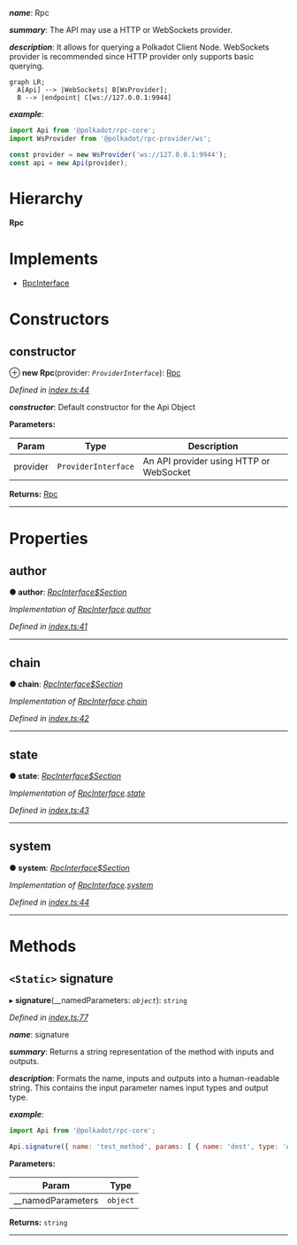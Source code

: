 

*__name__*: Rpc

*__summary__*: The API may use a HTTP or WebSockets provider.

*__description__*: It allows for querying a Polkadot Client Node. WebSockets provider is recommended since HTTP provider only supports basic querying.

```mermaid
graph LR;
  A[Api] --> |WebSockets| B[WsProvider];
  B --> |endpoint| C[ws://127.0.0.1:9944]
```

*__example__*:   
```javascript
import Api from '@polkadot/rpc-core';
import WsProvider from '@polkadot/rpc-provider/ws';

const provider = new WsProvider('ws://127.0.0.1:9944');
const api = new Api(provider);
```

# Hierarchy

**Rpc**

# Implements

* [RpcInterface](../interfaces/_types_d_.rpcinterface.md)

# Constructors

<a id="constructor"></a>

##  constructor

⊕ **new Rpc**(provider: *`ProviderInterface`*): [Rpc](_index_.rpc.md)

*Defined in [index.ts:44](https://github.com/polkadot-js/api/blob/3c8c4b0/packages/rpc-core/src/index.ts#L44)*

*__constructor__*: Default constructor for the Api Object

**Parameters:**

| Param | Type | Description |
| ------ | ------ | ------ |
| provider | `ProviderInterface` |  An API provider using HTTP or WebSocket |

**Returns:** [Rpc](_index_.rpc.md)

___

# Properties

<a id="author"></a>

##  author

**● author**: *[RpcInterface$Section](../modules/_types_d_.md#rpcinterface_section)*

*Implementation of [RpcInterface](../interfaces/_types_d_.rpcinterface.md).[author](../interfaces/_types_d_.rpcinterface.md#author)*

*Defined in [index.ts:41](https://github.com/polkadot-js/api/blob/3c8c4b0/packages/rpc-core/src/index.ts#L41)*

___
<a id="chain"></a>

##  chain

**● chain**: *[RpcInterface$Section](../modules/_types_d_.md#rpcinterface_section)*

*Implementation of [RpcInterface](../interfaces/_types_d_.rpcinterface.md).[chain](../interfaces/_types_d_.rpcinterface.md#chain)*

*Defined in [index.ts:42](https://github.com/polkadot-js/api/blob/3c8c4b0/packages/rpc-core/src/index.ts#L42)*

___
<a id="state"></a>

##  state

**● state**: *[RpcInterface$Section](../modules/_types_d_.md#rpcinterface_section)*

*Implementation of [RpcInterface](../interfaces/_types_d_.rpcinterface.md).[state](../interfaces/_types_d_.rpcinterface.md#state)*

*Defined in [index.ts:43](https://github.com/polkadot-js/api/blob/3c8c4b0/packages/rpc-core/src/index.ts#L43)*

___
<a id="system"></a>

##  system

**● system**: *[RpcInterface$Section](../modules/_types_d_.md#rpcinterface_section)*

*Implementation of [RpcInterface](../interfaces/_types_d_.rpcinterface.md).[system](../interfaces/_types_d_.rpcinterface.md#system)*

*Defined in [index.ts:44](https://github.com/polkadot-js/api/blob/3c8c4b0/packages/rpc-core/src/index.ts#L44)*

___

# Methods

<a id="signature"></a>

## `<Static>` signature

▸ **signature**(__namedParameters: *`object`*): `string`

*Defined in [index.ts:77](https://github.com/polkadot-js/api/blob/3c8c4b0/packages/rpc-core/src/index.ts#L77)*

*__name__*: signature

*__summary__*: Returns a string representation of the method with inputs and outputs.

*__description__*: Formats the name, inputs and outputs into a human-readable string. This contains the input parameter names input types and output type.

*__example__*:   
```javascript
import Api from '@polkadot/rpc-core';

Api.signature({ name: 'test_method', params: [ { name: 'dest', type: 'Address' } ], type: 'Address' }); // => test_method (dest: Address): Address
```

**Parameters:**

| Param | Type |
| ------ | ------ |
| __namedParameters | `object` |

**Returns:** `string`

___

